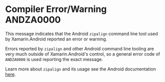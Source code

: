 # Compiler Error/Warning ANDZA0000

This message indicates that the Android `zipalign` command line tool used by
Xamarin.Android reported an error or warning.

Errors reported by `zipalign` and other Android command line tooling are very
much outside of Xamarin.Android's control, so a general error code of
`ANDZA0000` is used reporting the exact message.

Learn more about `zipalign` and its usage see the Android documentation
[here][zipalign].

[zipalign]: https://developer.android.com/studio/command-line/zipalign
